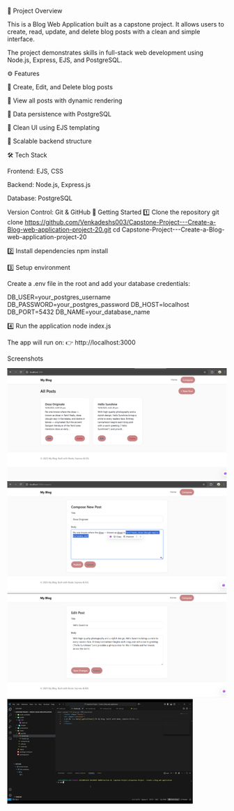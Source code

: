 📌 Project Overview

This is a Blog Web Application built as a capstone project.
It allows users to create, read, update, and delete blog posts with a clean and simple interface.

The project demonstrates skills in full-stack web development using Node.js, Express, EJS, and PostgreSQL.

⚙️ Features

📝 Create, Edit, and Delete blog posts

📄 View all posts with dynamic rendering

💾 Data persistence with PostgreSQL

🎨 Clean UI using EJS templating

🔐 Scalable backend structure

🛠️ Tech Stack

Frontend: EJS, CSS

Backend: Node.js, Express.js

Database: PostgreSQL

Version Control: Git & GitHub
🚀 Getting Started
1️⃣ Clone the repository
git clone https://github.com/Venkadeshs003/Capstone-Project---Create-a-Blog-web-application-project-20.git
cd Capstone-Project---Create-a-Blog-web-application-project-20

2️⃣ Install dependencies
npm install

3️⃣ Setup environment

Create a .env file in the root and add your database credentials:

DB_USER=your_postgres_username
DB_PASSWORD=your_postgres_password
DB_HOST=localhost
DB_PORT=5432
DB_NAME=your_database_name

4️⃣ Run the application
node index.js


The app will run on:
👉 http://localhost:3000


Screenshots

![By Blog ](./screenshots/By%20Blog.png)
![Compose New Post ](./screenshots/Compose%20New%20Post.png)
![Editing a post](./screenshots/Editing%20a%20post%20.png)
![preview of run the page](./screenshots/preview%20of%20run%20the%20page.gif)
